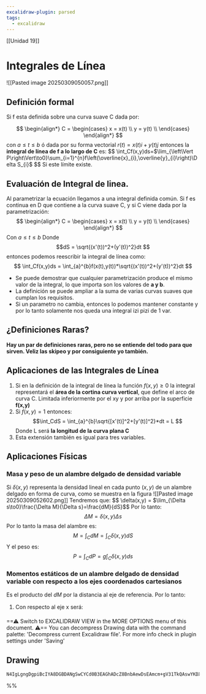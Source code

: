 ```yaml
---
excalidraw-plugin: parsed
tags:
  - excalidraw
---
```

[[Unidad 19]]
# Integrales de Línea
![[Pasted image 20250309050057.png]]
## Definición formal

Si f esta definida sobre una curva suave C dada por:

$$
\begin{align*}
C = \begin{cases}
x = x(t) \\
y = y(t) \\
\end{cases}
\end{align*}
$$
con $a \leq t \leq b$ ó dada por su forma vectorial $r(t) = x(t) i + y(t) j$ entonces la **integral de línea de f a lo largo de C** es:
$$
\int_Cf(x,y)ds=$\lim_{\left\Vert P\right\Vert\to0}\sum_{i=1}^{n}f\left(\overline{x}_{i},\overline{y}_{i}\right)\Delta S_{i}$
$$
Si este límite existe.

## Evaluación de Integral de linea.
Al parametrizar la ecuación llegamos a una integral definida común.
Si f es continua en D que contiene a la curva suave C, y si C viene dada por la parametrización:
$$
\begin{align*}
C = \begin{cases}
x = x(t) \\
y = y(t) \\
\end{cases}
\end{align*}
$$
Con $a \leq t \leq b$
Donde 
$$dS = \sqrt{(x'(t))^2+(y'(t))^2}dt $$ entonces podemos reescribir la integral de línea como:
$$
\int_Cf(x,y)ds = \int_{a}^{b}f(x(t),y(t))*\sqrt{(x'(t))^2+(y'(t))^2}dt $$
- Se puede demostrar que cualquier parametrización produce el mismo valor de la integral, lo que importa son los valores de **a y b**.
- La definición se puede ampliar a la suma de varias curvas suaves que cumplan los requisitos.
- Si un parametro no cambia, entonces lo podemos mantener constante y por lo tanto solamente nos queda una integral izi pizi de 1 var.

## ¿Definiciones Raras?
**Hay un par de definiciones raras, pero no se entiende del todo para que sirven. Veliz las skipeo y por consiguiente yo también.**

## Aplicaciones de las Integrales de Línea
1) Si en la definición de la integral de línea la función $f(x,y) \geq 0$  la integral representará el **área de la cortina curva vertical**, que define el arco de curva C. Limitada inferiormente por el xy y por arriba por la superficie **f(x,y)**
2) Si $f(x,y) = 1$ entonces:
$$\int_CdS = \int_{a}^{b}\sqrt{[x'(t)]^2+[y'(t)]^2}*dt = L 
$$
	Donde L será **la longitud de la curva plana C**
3) Esta extensión también es igual para tres variables.

## Aplicaciones Físicas
### Masa y peso de un alambre delgado de densidad variable
Si $\delta(x,y)$ representa la densidad lineal en cada punto $(x,y)$ de un alambre delgado en forma de curva, como se muestra en la figura
![[Pasted image 20250309052602.png]]
Tendremos que:
$$ \delta(x,y) = $\lim_{\Delta s\to0}\frac{\Delta M}{\Delta s}=\frac{dM}{dS}$$
Por lo tanto:
$$ \Delta M = \delta(x,y) \Delta s$$
Por lo tanto la masa del alambre es:
$$ M = \int_CdM = \int_C \delta(x,y)dS$$
Y el peso es:
$$
P = \int_C dP = g \int_C \delta(x,y)ds $$
### Momentos estáticos de un alambre delgado de densidad variable con respecto a los ejes coordenados cartesianos
Es el producto del $dM$ por la distancia al eje de referencia.
Por lo tanto:
1) Con respecto al eje x será:

==⚠  Switch to EXCALIDRAW VIEW in the MORE OPTIONS menu of this document. ⚠== You can decompress Drawing data with the command palette: 'Decompress current Excalidraw file'. For more info check in plugin settings under 'Saving'


## Drawing
```compressed-json
N4IgLgngDgpiBcIYA8DGBDANgSwCYCd0B3EAGhADcZ8BnbAewDsEAmcm+gV31TkQAswYKDXgB6MQHNsYfpwBGAOlT0AtmIBeNCtlQbs6RmPry6uA4wC0KDDgLFLUTJ2lH8MTDHQ0YNMWHRJMRZFAA5FAGYyJE9VGEYwGgQAbQBdcnQoKABlALA+UEl8PGzsDT5GTkxMch0YIgAhdFQAayKuRlwAYXpMenwEEABiADMx8ZAAX0mgA
```
%%
